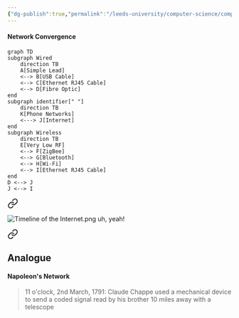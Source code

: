 ```yaml
---
{"dg-publish":true,"permalink":"/leeds-university/computer-science/compulsory-modules/professional-computing/week-3-1-networks-and-software/week-3-1-networks-and-software/"}
---
```


#### Network Convergence

```mermaid
graph TD
subgraph Wired
	direction TB
	A[Simple Lead]
	<--> B[USB Cable]
	<--> C[Ethernet RJ45 Cable]
	<--> D[Fibre Optic]
end
subgraph identifier[" "]
	direction TB
	K[Phone Networks]
	<---> J[Internet]
end
subgraph Wireless
	direction TB
	E[Very Low RF]
	<--> F[ZigBee]
	<--> G[Bluetooth]
	<--> H[Wi-Fi]
	<--> I[Ethernet RJ45 Cable]
end
D <--> J
J <--> I
```

<div class="transclusion internal-embed is-loaded"><a class="markdown-embed-link" href="/leeds-university/computer-science/compulsory-modules/professional-computing/week-3-1-networks-and-software/early-history-of-the-internet-and-web/" aria-label="Open link"><svg xmlns="http://www.w3.org/2000/svg" width="24" height="24" viewBox="0 0 24 24" fill="none" stroke="currentColor" stroke-width="2" stroke-linecap="round" stroke-linejoin="round" class="svg-icon lucide-link"><path d="M10 13a5 5 0 0 0 7.54.54l3-3a5 5 0 0 0-7.07-7.07l-1.72 1.71"></path><path d="M14 11a5 5 0 0 0-7.54-.54l-3 3a5 5 0 0 0 7.07 7.07l1.71-1.71"></path></svg></a><div class="markdown-embed">




![Timeline of the Internet.png](/img/user/Timeline%20of%20the%20Internet.png)
uh, yeah!

</div></div>


<div class="transclusion internal-embed is-loaded"><a class="markdown-embed-link" href="/leeds-university/computer-science/compulsory-modules/professional-computing/week-3-1-networks-and-software/early-networks/" aria-label="Open link"><svg xmlns="http://www.w3.org/2000/svg" width="24" height="24" viewBox="0 0 24 24" fill="none" stroke="currentColor" stroke-width="2" stroke-linecap="round" stroke-linejoin="round" class="svg-icon lucide-link"><path d="M10 13a5 5 0 0 0 7.54.54l3-3a5 5 0 0 0-7.07-7.07l-1.72 1.71"></path><path d="M14 11a5 5 0 0 0-7.54-.54l-3 3a5 5 0 0 0 7.07 7.07l1.71-1.71"></path></svg></a><div class="markdown-embed">




## Analogue

#### Napoleon's Network
> 11 o'clock, 2nd March, 1791:
> Claude Chappe used a mechanical device to send a coded signal read by his brother 10 miles away with a telescope



</div></div>

